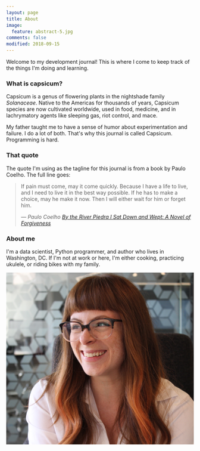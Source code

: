 ```yaml
---
layout: page
title: About
image:
  feature: abstract-5.jpg
comments: false
modified: 2018-09-15
---
```


Welcome to my development journal! This is where I come to keep track of the things I'm doing and learning.

### What is capsicum?

Capsicum is a genus of flowering plants in the nightshade family *Solanaceae*. Native to the Americas for thousands of years, Capsicum species are now cultivated worldwide, used in food, medicine, and in lachrymatory agents like sleeping gas, riot control, and mace.

My father taught me to have a sense of humor about experimentation and failure. I do a lot of both. That's why this journal is called Capsicum. Programming is hard.

### That quote

The quote I'm using as the tagline for this journal is from a book by Paulo Coelho. The full line goes:

> If pain must come, may it come quickly. Because I have a life to live, and I need to live it in the best way possible. If he has to make a choice, may he make it now. Then I will either wait for him or forget him.
>
> &mdash; <cite> Paulo Coelho [_By the River Piedra I Sat Down and Wept: A Novel of Forgiveness_](https://www.amazon.com/River-Piedra-Sat-Down-Wept/dp/0061122092)</cite>

### About me

I'm a data scientist, Python programmer, and author who lives in Washington, DC. If I'm not at work or here, I'm either cooking, practicing ukulele, or riding bikes with my family.

![me](https://raw.githubusercontent.com/rebeccabilbro/rebeccabilbro.github.io/master/images/rebeccabilbro.jpg)
